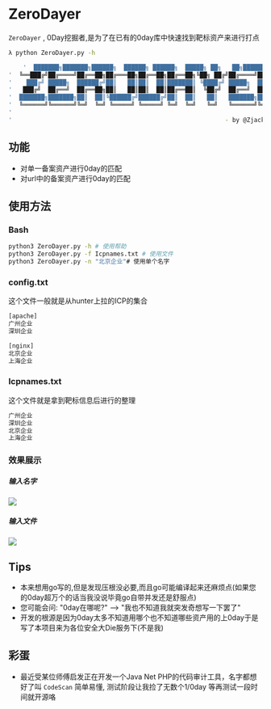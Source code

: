 # ZeroDayer

`ZeroDayer` , 0Day挖掘者,是为了在已有的0day库中快速找到靶标资产来进行打点
```bash
λ python ZeroDayer.py -h

    '  ███████╗███████╗██████╗  ██████╗ ██████╗  █████╗ ██╗   ██╗███████╗██████╗
'  ╚══███╔╝██╔════╝██╔══██╗██╔═══██╗██╔══██╗██╔══██╗╚██╗ ██╔╝██╔════╝██╔══██╗
'    ███╔╝ █████╗  ██████╔╝██║   ██║██║  ██║███████║ ╚████╔╝ █████╗  ██████╔╝
'   ███╔╝  ██╔══╝  ██╔══██╗██║   ██║██║  ██║██╔══██║  ╚██╔╝  ██╔══╝  ██╔══██╗
'  ███████╗███████╗██║  ██║╚██████╔╝██████╔╝██║  ██║   ██║   ███████╗██║  ██║
'  ╚══════╝╚══════╝╚═╝  ╚═╝ ╚═════╝ ╚═════╝ ╚═╝  ╚═╝   ╚═╝   ╚══════╝╚═╝  ╚═╝
'
'                                                           - by @Zjacky
```

## 功能

+ 对单一备案资产进行0day的匹配
+ 对url中的备案资产进行0day的匹配


## 使用方法

### Bash
```bash
python3 ZeroDayer.py -h # 使用帮助
python3 ZeroDayer.py -f Icpnames.txt # 使用文件
python3 ZeroDayer.py -n "北京企业"# 使用单个名字
```

### config.txt
这个文件一般就是从hunter上拉的ICP的集合
```xml
[apache]
广州企业
深圳企业

[nginx]
北京企业
上海企业
```

### Icpnames.txt
这个文件就是拿到靶标信息后进行的整理
```xml
广州企业
深圳企业
北京企业
上海企业
```

### 效果展示

##### 输入名字
![](https://zjacky-blog.oss-cn-beijing.aliyuncs.com/blog/202404172046040.png)

##### 输入文件
![](https://zjacky-blog.oss-cn-beijing.aliyuncs.com/blog/202404172046728.png)

## Tips
+ 本来想用go写的,但是发现压根没必要,而且go可能编译起来还麻烦点(如果您的0day超万个的话当我没说毕竟go自带并发还是舒服点)
+ 您可能会问: "0day在哪呢?" --> "我也不知道我就突发奇想写一下罢了"
+ 开发的根源是因为0day太多不知道用哪个也不知道哪些资产用的上0day于是写了本项目来为各位安全大Die服务下(不是我)

## 彩蛋

+ 最近受某位师傅启发正在开发一个Java Net PHP的代码审计工具，名字都想好了叫 `CodeScan` 简单易懂, 测试阶段让我捡了无数个1/0day 等再测试一段时间就开源咯
